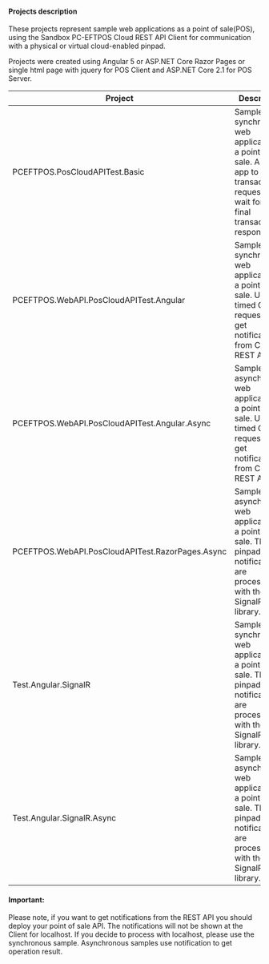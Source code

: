 #### Projects description

These projects represent sample web applications as a point of sale(POS), using the Sandbox PC-EFTPOS Cloud REST API Client for communication with a physical or virtual cloud-enabled pinpad.

Projects were created using Angular 5 or ASP.NET Core Razor Pages or single html page with jquery for POS Client and ASP.NET Core 2.1 for POS Server.

|         Project           |                                       Description                                                              |
| ------------------------|-------------------------------------------------------------------------------------------------------------------------------------|
| PCEFTPOS.PosCloudAPITest.Basic       			   | Sample synchronous web application as a point of sale. A simple app to make a transaction request and wait for the final transaction response. |
| PCEFTPOS.WebAPI.PosCloudAPITest.Angular          | Sample synchronous web application as a point of sale. Uses timed Get requests to get notifications from Cloud REST API. |
| PCEFTPOS.WebAPI.PosCloudAPITest.Angular.Async    | Sample asynchronous web application as a point of sale. Uses timed Get requests to get notifications from Cloud REST API. |
| PCEFTPOS.WebAPI.PosCloudAPITest.RazorPages.Async | Sample asynchronous web application as a point of sale. The pinpad notifications are processed with the SignalR library. |
| Test.Angular.SignalR                             | Sample synchronous web application as a point of sale. The pinpad notifications are processed with the SignalR library.|
| Test.Angular.SignalR.Async                       | Sample asynchronous web application as a point of sale.  The pinpad notifications are processed with the SignalR library.|

#### Important:

Please note, if you want to get notifications from the REST API you should deploy your point of sale API. The notifications will not be shown at the Client for localhost.
If you decide to process with localhost, please use the synchronous sample. Asynchronous samples use notification to get operation result.